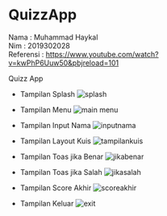# QuizzApp
Nama : Muhammad Haykal </br>
Nim : 2019302028 </br>
Referensi : https://www.youtube.com/watch?v=kwPhP6Uuw50&pbjreload=101 </br>

Quizz App
- Tampilan Splash
![splash](https://user-images.githubusercontent.com/55922381/108874943-44846580-762f-11eb-8784-f902e7df8da0.jpg)

- Tampilan Menu
![main menu](https://user-images.githubusercontent.com/55922381/108875076-6251ca80-762f-11eb-8e5f-04383f6c3255.jpg)

- Tampilan Input Nama
![inputnama](https://user-images.githubusercontent.com/55922381/108875170-78f82180-762f-11eb-81fe-4121e1bafdd9.jpg)

- Tampilan Layout Kuis
![tampilankuis](https://user-images.githubusercontent.com/55922381/108875265-90cfa580-762f-11eb-958b-e33e96b490bd.jpg)

- Tampilan Toas jika Benar
![jikabenar](https://user-images.githubusercontent.com/55922381/108875323-a5ac3900-762f-11eb-9e15-b70ca6684240.jpg)

- Tampilan Toas jika Salah
![jikasalah](https://user-images.githubusercontent.com/55922381/108875385-b65caf00-762f-11eb-9550-2b76174775f1.jpg)

- Tampilan Score Akhir
![scoreakhir](https://user-images.githubusercontent.com/55922381/108875440-c7a5bb80-762f-11eb-86f5-b2972759da4e.jpg)

- Tampilan Keluar
![exit](https://user-images.githubusercontent.com/55922381/108875532-dee4a900-762f-11eb-99df-05abe2824f94.jpg)
